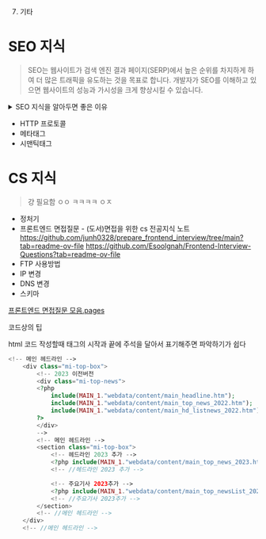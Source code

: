 7.  기타

# SEO 지식

> SEO는 웹사이트가 검색 엔진 결과 페이지(SERP)에서 높은 순위를 차지하게 하여 더 많은 트래픽을 유도하는 것을 목표로 합니다. 개발자가 SEO를 이해하고 있으면 웹사이트의 성능과 가시성을 크게 향상시킬 수 있습니다.

<details>
<summary>SEO 지식을 알아두면 좋은 이유</summary>
<div markdown="1">

>     ### 1. **웹사이트의 검색 가시성 향상**
>
>     검색 엔진은 사용자에게 가장 관련성 높은 정보를 제공하기 위해 웹사이트의 구조, 내용, 성능 등을 분석합니다. 개발자는 SEO 최적화를 통해 웹사이트가 검색 엔진에서 더 쉽게 크롤링되고 인덱싱될 수 있도록 해야 합니다. 이는 웹사이트의 검색 가시성을 높이고, 더 많은 방문자를 유도하는 데 필수적입니다.
>
>     ### 2. **페이지 로딩 속도 최적화**
>
>     SEO에서 페이지 로딩 속도는 중요한 요소입니다. 검색 엔진은 빠른 로딩 속도를 사용자 경험의 중요한 부분으로 간주합니다. 개발자는 효율적인 코드 작성, 이미지 최적화, 캐싱 설정 등을 통해 페이지 로딩 속도를 최적화할 수 있습니다. 이는 사용자 만족도와 검색 엔진 순위에 긍정적인 영향을 미칩니다.
>
>     ### 3. **모바일 최적화**
>
>     모바일 사용자가 증가함에 따라 모바일 친화적인 웹사이트는 SEO에 중요한 요소가 되었습니다. 개발자는 반응형 디자인을 구현하고, 모바일 사용자를 위한 최적화를 통해 검색 엔진에서 더 높은 순위를 차지할 수 있습니다.
>
>     ### 4. **웹 표준 준수 및 접근성**
>
>     검색 엔진은 웹 표준을 준수하고 접근성이 좋은 웹사이트를 선호합니다. 올바른 HTML 구조, 적절한 메타 태그 사용, 그리고 접근성을 고려한 개발은 SEO에 긍정적인 영향을 미칩니다. 이는 또한 모든 사용자가 웹사이트에 접근할 수 있도록 보장합니다.
>
>     ### 5. **기술적 SEO 요소 이해**
>
>     URL 구조, 리다이렉트 설정, 사이트맵 생성, robots.txt 파일 설정 등 기술적 SEO 요소는 개발자의 영역입니다. 이러한 요소들을 잘 이해하고 관리함으로써, 검색 엔진이 웹사이트를 올바르게 이해하고 인덱싱할 수 있도록 돕습니다.
>
>     ### 6. **협업 능력 향상**
>
>     SEO는 단순히 개발자의 영역이 아니라 마케팅, 콘텐츠 팀과의 협업이 필요한 부분입니다. 개발자가 SEO 지식을 갖추고 있으면, 이러한 팀들과 더 원활하게 소통하고 협업할 수 있습니다. 이를 통해 전체적인 웹사이트 성능과 마케팅 효과를 극대화할 수 있습니다.
>
>     ### 7. **SEO 문제 해결 능력**
>
>     웹사이트 운영 중 발생할 수 있는 다양한 SEO 문제(예: 크롤링 오류, 중복 콘텐츠, 인덱싱 문제 등)를 신속하게 해결할 수 있는 능력이 중요합니다. 개발자는 이러한 문제를 진단하고 해결하는 데 중요한 역할을 합니다.

</div>
</details>

- HTTP 프로토콜
- 메타태그
- 시맨틱태그

# CS 지식

> 걍 필요함 ㅇㅇ ㅋㅋㅋㅋ ㅇㅈ

- 정처기
- 프론트엔드 면접질문 - (도서)면접을 위한 cs 전공지식 노트
  https://github.com/junh0328/prepare_frontend_interview/tree/main?tab=readme-ov-file
  https://github.com/Esoolgnah/Frontend-Interview-Questions?tab=readme-ov-file
- FTP 사용방법
- IP 변경
- DNS 변경
- 스키마

[프론트엔드 면접질문 모음.pages](https://prod-files-secure.s3.us-west-2.amazonaws.com/d0422a64-bc33-4c68-85c0-710a177a4fe5/6a3d9f3f-139b-4266-a7b5-9e1a330e5d04/%E1%84%91%E1%85%B3%E1%84%85%E1%85%A9%E1%86%AB%E1%84%90%E1%85%B3%E1%84%8B%E1%85%A6%E1%86%AB%E1%84%83%E1%85%B3_%E1%84%86%E1%85%A7%E1%86%AB%E1%84%8C%E1%85%A5%E1%86%B8%E1%84%8C%E1%85%B5%E1%86%AF%E1%84%86%E1%85%AE%E1%86%AB_%E1%84%86%E1%85%A9%E1%84%8B%E1%85%B3%E1%86%B7.pages)

코드상의 팁

html 코드 작성할때 태그의 시작과 끝에 주석을 달아서 표기해주면 파악하기가 쉽다

```PHP
<!-- 메인 헤드라인 -->
    <div class="mi-top-box">
		<!-- 2023 이전버전
		<div class="mi-top-news">
		<?php
			include(MAIN_1."webdata/content/main_headline.htm");
			include(MAIN_1."webdata/content/main_top_news_2022.htm");
			include(MAIN_1."webdata/content/main_hd_listnews_2022.htm");
		?>
		</div>
		-->
		<!-- 메인 헤드라인 -->
		<section class="mi-top-box">
			<!-- 헤드라인 2023 추가 -->
			<?php include(MAIN_1."webdata/content/main_top_news_2023.htm"); ?>
			<!-- //헤드라인 2023 추가 -->

			<!-- 주요기사 2023추가 -->
			<?php include(MAIN_1."webdata/content/main_top_newsList_2023.htm"); ?>
			<!-- //주요기사 2023추가 -->
		</section>
		<!-- //메인 헤드라인 -->
	</div>
    <!-- //메인 헤드라인 -->
```
